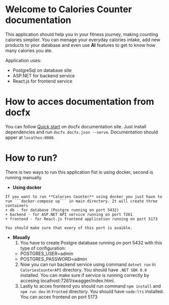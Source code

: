 # Welcome to **Calories Counter** documentation

This application should help you in your fitness journey, making counting calories simplier. 
You can menage your everyday calories intake, add new products to your database and even use **AI** features to get to know how many calories you ate.

Application uses:
+ PostgreSql on database site 
+ ASP.NET for backend service 
+ React.js for frontend service

# How to acces documentation from docfx

You can follow [Quick start](https://dotnet.github.io/docfx/) on docfx documentation site. Just install dependencies and run ```docfx docfx.json --serve```. Documentation should apper at ```localhos:8080```.

# How to run? 

There is two ways to run this application fist is using docker, second is running manually. 
* **Using docker** 
<!-- dotnet dev-certs https -ep "$env:USERPROFILE\.aspnet\https\aspnetapp.pfx"  -p $CREDENTIAL_PLACEHOLDER$
dotnet dev-certs https --trust -->
    If you want to run **Calories Counter** using docker you just have to run ```docker-compose up``` in main directory. It will create three containers 
    + db - for database (Postgre running on port 5432)
    + backend - for ASP.NET API service running on port 7261
    + frontend - for React.js frontend application running on port 5173

    You should make sure that every of this port is avaible.

* **Maually** 
    1. You have to create Postgre database running on port 5432 with this type of configuration:
    - POSTGRES_USER=admin
    - POSTGRES_PASSWORD=admin
    2. Now you can run backend service using command ```dotnet run``` in ```CaloriesCounterAPI```  directory. You should have ```.NET SDK 8.0``` installed. You can make sure if service is running correctly by accesing localhost:7261/swagger/index.html. 
    3. Lastly to acces frontend you should run command ```npm install``` and ```npm run dev``` in ```Fronted``` directory. You should have ```node:lts``` installed. You can acces frontend on port 5173